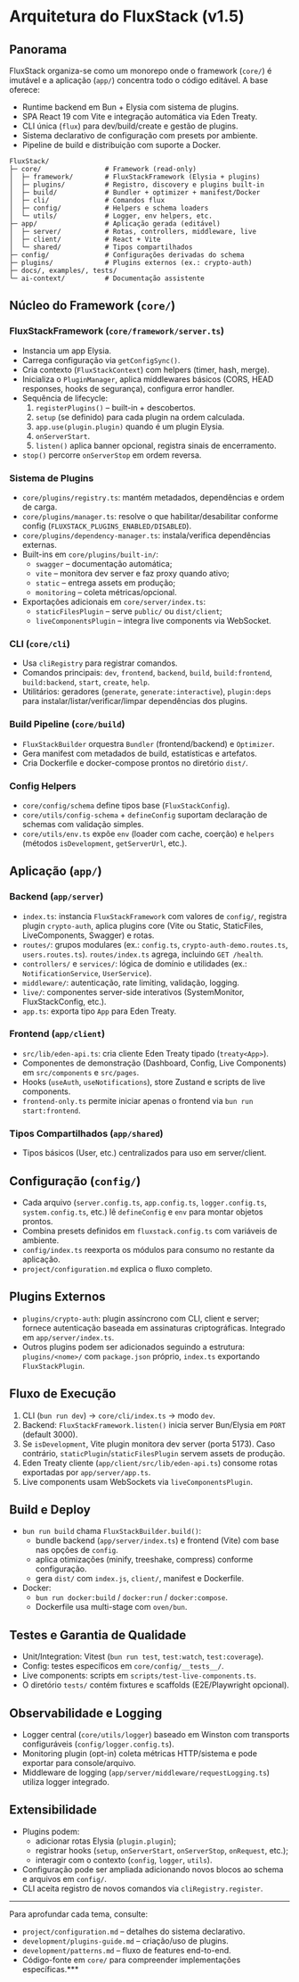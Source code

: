 # Arquitetura do FluxStack (v1.5)

## Panorama
FluxStack organiza-se como um monorepo onde o framework (`core/`) é imutável e a aplicação (`app/`) concentra todo o código editável. A base oferece:
- Runtime backend em Bun + Elysia com sistema de plugins.
- SPA React 19 com Vite e integração automática via Eden Treaty.
- CLI única (`flux`) para dev/build/create e gestão de plugins.
- Sistema declarativo de configuração com presets por ambiente.
- Pipeline de build e distribuição com suporte a Docker.

```
FluxStack/
├─ core/                # Framework (read-only)
│  ├─ framework/        # FluxStackFramework (Elysia + plugins)
│  ├─ plugins/          # Registro, discovery e plugins built-in
│  ├─ build/            # Bundler + optimizer + manifest/Docker
│  ├─ cli/              # Comandos flux
│  ├─ config/           # Helpers e schema loaders
│  └─ utils/            # Logger, env helpers, etc.
├─ app/                 # Aplicação gerada (editável)
│  ├─ server/           # Rotas, controllers, middleware, live
│  ├─ client/           # React + Vite
│  └─ shared/           # Tipos compartilhados
├─ config/              # Configurações derivadas do schema
├─ plugins/             # Plugins externos (ex.: crypto-auth)
├─ docs/, examples/, tests/
└─ ai-context/          # Documentação assistente
```

## Núcleo do Framework (`core/`)
### FluxStackFramework (`core/framework/server.ts`)
- Instancia um app Elysia.
- Carrega configuração via `getConfigSync()`.
- Cria contexto (`FluxStackContext`) com helpers (timer, hash, merge).
- Inicializa o `PluginManager`, aplica middlewares básicos (CORS, HEAD responses, hooks de segurança), configura error handler.
- Sequência de lifecycle:
  1. `registerPlugins()` – built-in + descobertos.
  2. `setup` (se definido) para cada plugin na ordem calculada.
  3. `app.use(plugin.plugin)` quando é um plugin Elysia.
  4. `onServerStart`.
  5. `listen()` aplica banner opcional, registra sinais de encerramento.
- `stop()` percorre `onServerStop` em ordem reversa.

### Sistema de Plugins
- `core/plugins/registry.ts`: mantém metadados, dependências e ordem de carga.
- `core/plugins/manager.ts`: resolve o que habilitar/desabilitar conforme config (`FLUXSTACK_PLUGINS_ENABLED/DISABLED`).
- `core/plugins/dependency-manager.ts`: instala/verifica dependências externas.
- Built-ins em `core/plugins/built-in/`:
  - `swagger` – documentação automática;
  - `vite` – monitora dev server e faz proxy quando ativo;
  - `static` – entrega assets em produção;
  - `monitoring` – coleta métricas/opcional.
- Exportações adicionais em `core/server/index.ts`:
  - `staticFilesPlugin` – serve `public/` ou `dist/client`;
  - `liveComponentsPlugin` – integra live components via WebSocket.

### CLI (`core/cli`)
- Usa `cliRegistry` para registrar comandos.
- Comandos principais: `dev`, `frontend`, `backend`, `build`, `build:frontend`, `build:backend`, `start`, `create`, `help`.
- Utilitários: geradores (`generate`, `generate:interactive`), `plugin:deps` para instalar/listar/verificar/limpar dependências dos plugins.

### Build Pipeline (`core/build`)
- `FluxStackBuilder` orquestra `Bundler` (frontend/backend) e `Optimizer`.
- Gera manifest com metadados de build, estatísticas e artefatos.
- Cria Dockerfile e docker-compose prontos no diretório `dist/`.

### Config Helpers
- `core/config/schema` define tipos base (`FluxStackConfig`).
- `core/utils/config-schema` + `defineConfig` suportam declaração de schemas com validação simples.
- `core/utils/env.ts` expõe `env` (loader com cache, coerção) e `helpers` (métodos `isDevelopment`, `getServerUrl`, etc.).

## Aplicação (`app/`)
### Backend (`app/server`)
- `index.ts`: instancia `FluxStackFramework` com valores de `config/`, registra plugin `crypto-auth`, aplica plugins core (Vite ou Static, StaticFiles, LiveComponents, Swagger) e rotas.
- `routes/`: grupos modulares (ex.: `config.ts`, `crypto-auth-demo.routes.ts`, `users.routes.ts`). `routes/index.ts` agrega, incluindo `GET /health`.
- `controllers/` e `services/`: lógica de domínio e utilidades (ex.: `NotificationService`, `UserService`).
- `middleware/`: autenticação, rate limiting, validação, logging.
- `live/`: componentes server-side interativos (SystemMonitor, FluxStackConfig, etc.).
- `app.ts`: exporta tipo `App` para Eden Treaty.

### Frontend (`app/client`)
- `src/lib/eden-api.ts`: cria cliente Eden Treaty tipado (`treaty<App>`).
- Componentes de demonstração (Dashboard, Config, Live Components) em `src/components` e `src/pages`.
- Hooks (`useAuth`, `useNotifications`), store Zustand e scripts de live components.
- `frontend-only.ts` permite iniciar apenas o frontend via `bun run start:frontend`.

### Tipos Compartilhados (`app/shared`)
- Tipos básicos (User, etc.) centralizados para uso em server/client.

## Configuração (`config/`)
- Cada arquivo (`server.config.ts`, `app.config.ts`, `logger.config.ts`, `system.config.ts`, etc.) lê `defineConfig` e `env` para montar objetos prontos.
- Combina presets definidos em `fluxstack.config.ts` com variáveis de ambiente.
- `config/index.ts` reexporta os módulos para consumo no restante da aplicação.
- `project/configuration.md` explica o fluxo completo.

## Plugins Externos
- `plugins/crypto-auth`: plugin assíncrono com CLI, client e server; fornece autenticação baseada em assinaturas criptográficas. Integrado em `app/server/index.ts`.
- Outros plugins podem ser adicionados seguindo a estrutura: `plugins/<nome>/` com `package.json` próprio, `index.ts` exportando `FluxStackPlugin`.

## Fluxo de Execução
1. CLI (`bun run dev`) → `core/cli/index.ts` → modo `dev`.
2. Backend: `FluxStackFramework.listen()` inicia server Bun/Elysia em `PORT` (default 3000).
3. Se `isDevelopment`, Vite plugin monitora dev server (porta 5173). Caso contrário, `staticPlugin`/`staticFilesPlugin` servem assets de produção.
4. Eden Treaty cliente (`app/client/src/lib/eden-api.ts`) consome rotas exportadas por `app/server/app.ts`.
5. Live components usam WebSockets via `liveComponentsPlugin`.

## Build e Deploy
- `bun run build` chama `FluxStackBuilder.build()`:
  - bundle backend (`app/server/index.ts`) e frontend (Vite) com base nas opções de `config`.
  - aplica otimizações (minify, treeshake, compress) conforme configuração.
  - gera `dist/` com `index.js`, `client/`, manifest e Dockerfile.
- Docker:
  - `bun run docker:build` / `docker:run` / `docker:compose`.
  - Dockerfile usa multi-stage com `oven/bun`.

## Testes e Garantia de Qualidade
- Unit/Integration: Vitest (`bun run test`, `test:watch`, `test:coverage`).
- Config: testes específicos em `core/config/__tests__/`.
- Live components: scripts em `scripts/test-live-components.ts`.
- O diretório `tests/` contém fixtures e scaffolds (E2E/Playwright opcional).

## Observabilidade e Logging
- Logger central (`core/utils/logger`) baseado em Winston com transports configuráveis (`config/logger.config.ts`).
- Monitoring plugin (opt-in) coleta métricas HTTP/sistema e pode exportar para console/arquivo.
- Middleware de logging (`app/server/middleware/requestLogging.ts`) utiliza logger integrado.

## Extensibilidade
- Plugins podem:
  - adicionar rotas Elysia (`plugin.plugin`);
  - registrar hooks (`setup`, `onServerStart`, `onServerStop`, `onRequest`, etc.);
  - interagir com o contexto (`config`, `logger`, `utils`).
- Configuração pode ser ampliada adicionando novos blocos ao schema e arquivos em `config/`.
- CLI aceita registro de novos comandos via `cliRegistry.register`.

---

Para aprofundar cada tema, consulte:
- `project/configuration.md` – detalhes do sistema declarativo.
- `development/plugins-guide.md` – criação/uso de plugins.
- `development/patterns.md` – fluxo de features end-to-end.
- Código-fonte em `core/` para compreender implementações específicas.***
